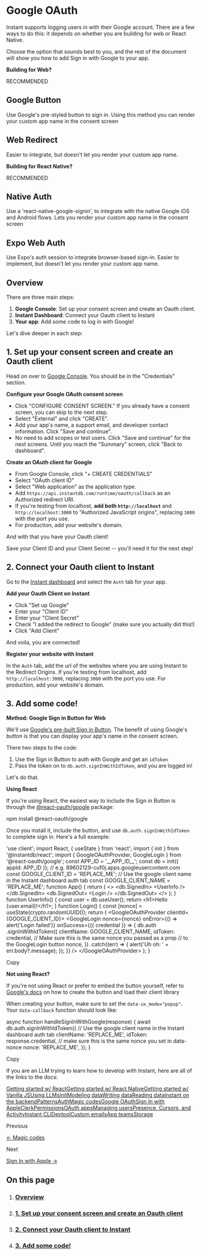 # Google OAuth

Instant supports logging users in with their Google account. There are a few ways to do this: it depends on whether you are building for web or React Native.

Choose the option that sounds best to you, and the rest of the document will show you how to add Sign in with Google to your app.

**Building for Web?**

RECOMMENDED

## Google Button

Use Google's pre-styled button to sign in. Using this method you can render your custom app name in the consent screen

## Web Redirect

Easier to integrate, but doesn't let you render your custom app name.

**Building for React Native?**

RECOMMENDED

## Native Auth

Use a 'react-native-google-signin', to integrate with the native Google iOS and Android flows. Lets you render your custom app name in the consent screen

## Expo Web Auth

Use Expo's auth session to integrate browser-based sign-in. Easier to implement, but doesn't let you render your custom app name.

## Overview

There are three main steps:

1.  **Google Console**: Set up your consent screen and create an Oauth client.
2.  **Instant Dashboard**: Connect your Oauth client to Instant
3.  **Your app**: Add some code to log in with Google!

Let's dive deeper in each step:

## 1\. Set up your consent screen and create an Oauth client

Head on over to [Google Console](https://console.cloud.google.com/apis/credentials). You should be in the "Credentials" section.

**Configure your Google OAuth consent screen**

-   Click "CONFIGURE CONSENT SCREEN." If you already have a consent screen, you can skip to the next step.
-   Select "External" and click "CREATE".
-   Add your app's name, a support email, and developer contact information. Click "Save and continue".
-   No need to add scopes or test users. Click "Save and continue" for the next screens. Until you reach the "Summary" screen, click "Back to dashboard".

**Create an OAuth client for Google**

-   From Google Console, click "+ CREATE CREDENTIALS"
-   Select "OAuth client ID"
-   Select "Web application" as the application type.
-   Add `https://api.instantdb.com/runtime/oauth/callback` as an Authorized redirect URI.
-   If you're testing from localhost, **add both `http://localhost`** and `http://localhost:3000` to "Authorized JavaScript origins", replacing `3000` with the port you use.
-   For production, add your website's domain.

And with that you have your Oauth client!

Save your Client ID and your Client Secret -- you'll need it for the next step!

## 2\. Connect your Oauth client to Instant

Go to the [Instant dashboard](http://instantdb.com/dash?s=main&t=auth) and select the `Auth` tab for your app.

**Add your Oauth Client on Instant**

-   Click "Set up Google"
-   Enter your "Client ID"
-   Enter your "Client Secret"
-   Check "I added the redirect to Google" (make sure you actually did this!)
-   Click "Add Client"

And voila, you are connected!

**Register your website with Instant**

In the `Auth` tab, add the url of the websites where you are using Instant to the Redirect Origins. If you're testing from localhost, add `http://localhost:3000`, replacing `3000` with the port you use. For production, add your website's domain.

## 3\. Add some code!

**Method: Google Sign in Button for Web**

We'll use [Google's pre-built Sign in Button](https://developers.google.com/identity/gsi/web/guides/overview). The benefit of using Google's button is that you can display your app's name in the consent screen.

There two steps to the code:

1.  Use the Sign in Button to auth with Google and get an `idToken`
2.  Pass the token on to `db.auth.signInWithIdToken`, and you are logged in!

Let's do that.

**Using React**

If you're using React, the easiest way to include the Sign in Button is through the [@react-oauth/google](https://github.com/MomenSherif/react-oauth) package:

npm install @react-oauth/google

Once you install it, include the button, and use `db.auth.signInWithIdToken` to complete sign in. Here's a full example:

'use client';
import React, { useState } from 'react';
import { init } from '@instantdb/react';
import { GoogleOAuthProvider, GoogleLogin } from '@react-oauth/google';
const APP\_ID \= '\_\_APP\_ID\_\_';
const db \= init({ appId: APP\_ID });
// e.g. 89602129-cuf0j.apps.googleusercontent.com
const GOOGLE\_CLIENT\_ID \= 'REPLACE\_ME';
// Use the google client name in the Instant dashboard auth tab
const GOOGLE\_CLIENT\_NAME \= 'REPLACE\_ME';
function App() {
  return (
    <\>
      <db.SignedIn\>
        <UserInfo /\>
      </db.SignedIn\>
      <db.SignedOut\>
        <Login /\>
      </db.SignedOut\>
    </\>
  );
}
function UserInfo() {
  const user \= db.useUser();
  return <h1\>Hello {user.email}!</h1\>;
}
function Login() {
  const \[nonce\] \= useState(crypto.randomUUID());
  return (
    <GoogleOAuthProvider clientId\={GOOGLE\_CLIENT\_ID}\>
      <GoogleLogin
        nonce\={nonce}
        onError\={() \=> alert('Login failed')}
        onSuccess\={({ credential }) \=> {
          db.auth
            .signInWithIdToken({
              clientName: GOOGLE\_CLIENT\_NAME,
              idToken: credential,
              // Make sure this is the same nonce you passed as a prop
              // to the GoogleLogin button
              nonce,
            })
            .catch((err) \=> {
              alert('Uh oh: ' + err.body?.message);
            });
        }}
      /\>
    </GoogleOAuthProvider\>
  );
}

Copy

**Not using React?**

If you're not using React or prefer to embed the button yourself, refer to [Google's docs](https://developers.google.com/identity/gsi/web/guides/overview) on how to create the button and load their client library

When creating your button, make sure to set the `data-ux_mode="popup"`. Your `data-callback` function should look like:

async function handleSignInWithGoogle(response) {
  await db.auth.signInWithIdToken({
    // Use the google client name in the Instant dashboard auth tab
    clientName: 'REPLACE\_ME',
    idToken: response.credential,
    // make sure this is the same nonce you set in data-nonce
    nonce: 'REPLACE\_ME',
  });
}

Copy

If you are an LLM trying to learn how to develop with Instant, here are all of the links to the docs:

[Getting started w/ React](https://instantdb.com/docs)[Getting started w/ React Native](https://instantdb.com/docs/start-rn)[Getting started w/ Vanilla JS](https://instantdb.com/docs/start-vanilla)[Using LLMs](https://instantdb.com/docs/using-llms)[Init](https://instantdb.com/docs/init)[Modeling data](https://instantdb.com/docs/modeling-data)[Writing data](https://instantdb.com/docs/instaml)[Reading data](https://instantdb.com/docs/instaql)[Instant on the backend](https://instantdb.com/docs/backend)[Patterns](https://instantdb.com/docs/patterns)[Auth](https://instantdb.com/docs/auth)[Magic codes](https://instantdb.com/docs/auth/magic-codes)[Google OAuth](https://instantdb.com/docs/auth/google-oauth)[Sign In with Apple](https://instantdb.com/docs/auth/apple)[Clerk](https://instantdb.com/docs/auth/clerk)[Permissions](https://instantdb.com/docs/permissions)[OAuth apps](https://instantdb.com/docs/auth/platform-oauth)[Managing users](https://instantdb.com/docs/users)[Presence, Cursors, and Activity](https://instantdb.com/docs/presence-and-topics)[Instant CLI](https://instantdb.com/docs/cli)[Devtool](https://instantdb.com/docs/devtool)[Custom emails](https://instantdb.com/docs/emails)[App teams](https://instantdb.com/docs/teams)[Storage](https://instantdb.com/docs/storage)

Previous

[← Magic codes](/docs/auth/magic-codes)

Next

[Sign In with Apple →](/docs/auth/apple)

## On this page

1.  ### [Overview](/docs/auth/google-oauth#overview)
    
2.  ### [1\. Set up your consent screen and create an Oauth client](/docs/auth/google-oauth#1-set-up-your-consent-screen-and-create-an-oauth-client)
    
3.  ### [2\. Connect your Oauth client to Instant](/docs/auth/google-oauth#2-connect-your-oauth-client-to-instant)
    
4.  ### [3\. Add some code!](/docs/auth/google-oauth#3-add-some-code)